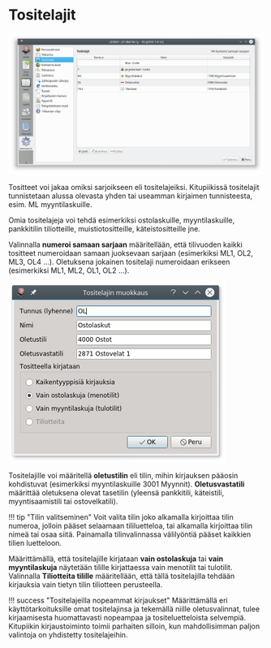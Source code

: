 # Tositelajit

![](tositelajit.png)

Tositteet voi jakaa omiksi sarjoikseen eli tositelajeiksi. Kitupiikissä tositelajit tunnistetaan alussa olevasta yhden tai useamman kirjaimen tunnisteesta, esim. ML myyntilaskuille.

Omia tositelajeja voi tehdä esimerkiksi ostolaskuille, myyntilaskuille, pankkitilin tiliotteille, muistiotositteille, käteistositteille jne.

Valinnalla **numeroi samaan sarjaan** määritellään, että tilivuoden kaikki tositteet numeroidaan samaan juoksevaan sarjaan (esimerkiksi ML1, OL2, ML3, OL4 ...). Oletuksena jokainen tositelaji numeroidaan erikseen (esimerkiksi ML1, ML2, OL1, OL2 ...).

![](muokkaus.png)

Tositelajille voi määritellä **oletustilin** eli tilin, mihin kirjauksen pääosin kohdistuvat (esimerkiksi myyntilaskuille 3001 Myynnit). **Oletusvastatili** määrittää oletuksena olevat tasetilin (yleensä pankkitili, käteistili, myyntisaamistili tai ostovelkatili).

!!! tip "Tilin valitseminen"
    Voit valita tilin joko alkamalla kirjoittaa tilin numeroa, jolloin pääset selaamaan tililuetteloa, tai alkamalla kirjoittaa tilin nimeä tai osaa siitä. Painamalla tilinvalinnassa välilyöntiä pääset kaikkien tilien luetteloon.

Määrittämällä, että tositelajille kirjataan **vain ostolaskuja** tai **vain myyntilaskuja** näytetään tilille kirjattaessa vain menotilit tai tulotilit. Valinnalla **Tiliotteita tilille** määritellään, että tällä tositelajilla tehdään kirjauksia vain tietyn tilin tiliotteen perusteella.

!!! success "Tositelajeilla nopeammat kirjaukset"
    Määrittämällä eri käyttötarkoituksille omat tositelajinsa ja tekemällä niille oletusvalinnat, tulee kirjaamisesta huomattavasti nopeampaa ja tositeluetteloista selvempiä. Kitupiikin kirjaustoiminto toimii parhaiten silloin, kun mahdollisimman paljon valintoja on yhdistetty tositelajeihin.
